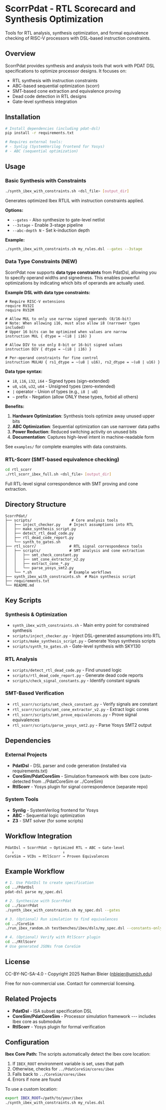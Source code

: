 # ScorrPdat - RTL Scorecard and Synthesis Optimization

Tools for RTL analysis, synthesis optimization, and formal equivalence checking of RISC-V processors with DSL-based instruction constraints.

## Overview

ScorrPdat provides synthesis and analysis tools that work with PDAT DSL specifications to optimize processor designs. It focuses on:

- RTL synthesis with instruction constraints
- ABC-based sequential optimization (scorr)
- SMT-based cone extraction and equivalence proving
- Dead code detection in RTL designs
- Gate-level synthesis integration

## Installation

```bash
# Install dependencies (including pdat-dsl)
pip install -r requirements.txt

# Requires external tools:
# - Synlig (SystemVerilog frontend for Yosys)
# - ABC (sequential optimization)
```

## Usage

### Basic Synthesis with Constraints

```bash
./synth_ibex_with_constraints.sh <dsl_file> [output_dir]
```

Generates optimized Ibex RTLIL with instruction constraints applied.

**Options:**
- `--gates` - Also synthesize to gate-level netlist
- `--3stage` - Enable 3-stage pipeline
- `--abc-depth N` - Set k-induction depth

**Example:**
```bash
./synth_ibex_with_constraints.sh my_rules.dsl --gates --3stage
```

### Data Type Constraints (NEW)

ScorrPdat now supports **data type constraints** from PdatDsl, allowing you to specify operand widths and signedness. This enables powerful optimizations by indicating which bits of operands are actually used.

**Example DSL with data type constraints:**
```dsl
# Require RISC-V extensions
require RV32I
require RV32M

# Allow MUL to only use narrow signed operands (8/16-bit)
# Note: When allowing i16, must also allow i8 (narrower types included)
# Upper 16 bits can be optimized when values are narrow
instruction MUL { dtype = ~(i8 | i16) }

# Allow DIV to use only 8-bit or 16-bit signed values
instruction DIV { dtype = ~(i8 | i16) }

# Per-operand constraints for fine control
instruction MULHU { rs1_dtype = ~(u8 | u16), rs2_dtype = ~(u8 | u16) }
```

**Data type syntax:**
- `i8`, `i16`, `i32`, `i64` - Signed types (sign-extended)
- `u8`, `u16`, `u32`, `u64` - Unsigned types (zero-extended)
- `|` operator - Union of types (e.g., `i8 | u8`)
- `~` prefix - Negation (allow ONLY these types, forbid all others)

**Benefits:**
1. **Hardware Optimization**: Synthesis tools optimize away unused upper bits
2. **ABC Optimization**: Sequential optimization can use narrower data paths
3. **Power Reduction**: Reduced switching activity on unused bits
4. **Documentation**: Captures high-level intent in machine-readable form

See `examples/` for complete examples with data constraints.

### RTL-Scorr (SMT-based equivalence checking)

```bash
cd rtl_scorr
./rtl_scorr_ibex_full.sh <dsl_file> [output_dir]
```

Full RTL-level signal correspondence with SMT proving and cone extraction.

## Directory Structure

```
ScorrPdat/
├── scripts/                  # Core analysis tools
│   ├── inject_checker.py    # Inject assumptions into RTL
│   ├── make_synthesis_script.py
│   ├── detect_rtl_dead_code.py
│   ├── rtl_dead_code_report.py
│   └── synth_to_gates.sh
├── rtl_scorr/               # RTL signal correspondence tools
│   ├── scripts/             # SMT analysis and cone extraction
│   │   ├── smt_check_constant.py
│   │   ├── smt_cone_extractor_v2.py
│   │   ├── extract_cone_*.py
│   │   └── parse_yosys_smt2.py
│   └── *.sh                 # Example workflows
├── synth_ibex_with_constraints.sh  # Main synthesis script
├── requirements.txt
└── README.md
```

## Key Scripts

### Synthesis & Optimization
- `synth_ibex_with_constraints.sh` - Main entry point for constrained synthesis
- `scripts/inject_checker.py` - Inject DSL-generated assumptions into RTL
- `scripts/make_synthesis_script.py` - Generate Yosys synthesis scripts
- `scripts/synth_to_gates.sh` - Gate-level synthesis with SKY130

### RTL Analysis
- `scripts/detect_rtl_dead_code.py` - Find unused logic
- `scripts/rtl_dead_code_report.py` - Generate dead code reports
- `scripts/check_signal_constants.py` - Identify constant signals

### SMT-Based Verification
- `rtl_scorr/scripts/smt_check_constant.py` - Verify signals are constant
- `rtl_scorr/scripts/smt_cone_extractor_v2.py` - Extract logic cones
- `rtl_scorr/scripts/smt_prove_equivalences.py` - Prove signal equivalences
- `rtl_scorr/scripts/parse_yosys_smt2.py` - Parse Yosys SMT2 output

## Dependencies

### External Projects
- **PdatDsl** - DSL parser and code generation (installed via requirements.txt)
- **CoreSim/PdatCoreSim** - Simulation framework with Ibex core (auto-detected from ../PdatCoreSim or ../CoreSim)
- **RtlScorr** - Yosys plugin for signal correspondence (separate repo)

### System Tools
- **Synlig** - SystemVerilog frontend for Yosys
- **ABC** - Sequential logic optimization
- **Z3** - SMT solver (for some scripts)

## Workflow Integration

```
PdatDsl → ScorrPdat → Optimized RTL → ABC → Gate-level
   ↓                      ↓
CoreSim → VCDs → RtlScorr → Proven Equivalences
```

## Example Workflow

```bash
# 1. Use PdatDsl to create specification
cd ../PdatDsl
pdat-dsl parse my_spec.dsl

# 2. Synthesize with ScorrPdat
cd ../ScorrPdat
./synth_ibex_with_constraints.sh my_spec.dsl --gates

# 3. (Optional) Run simulation to find equivalences
cd ../CoreSim
./run_ibex_random.sh testbenches/ibex/dsls/my_spec.dsl --constants-only

# 4. (Optional) Verify with RtlScorr plugin
cd ../RtlScorr
# Use generated JSONs from CoreSim
```

## License

CC-BY-NC-SA-4.0 - Copyright 2025 Nathan Bleier (nbleier@umich.edu)

Free for non-commercial use. Contact for commercial licensing.

## Related Projects

- **PdatDsl** - ISA subset specification DSL
- **CoreSim/PdatCoreSim** - Processor simulation framework --- includes Ibex core as submodule
- **RtlScorr** - Yosys plugin for formal verification

## Configuration

**Ibex Core Path:** The scripts automatically detect the Ibex core location:
1. If `IBEX_ROOT` environment variable is set, uses that path
2. Otherwise, checks for `../PdatCoreSim/cores/ibex`
3. Falls back to `../CoreSim/cores/ibex`
4. Errors if none are found

To use a custom location:
```bash
export IBEX_ROOT=/path/to/your/ibex
./synth_ibex_with_constraints.sh my_rules.dsl
```
